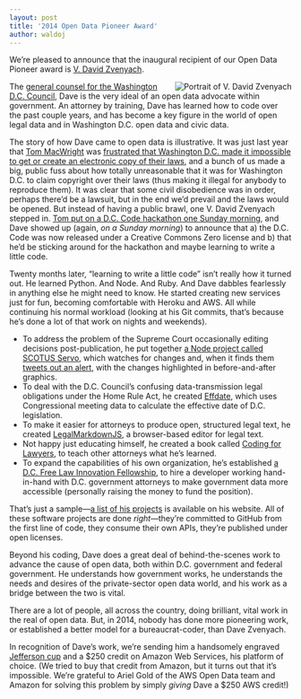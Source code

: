 ```yaml
---
layout: post
title: '2014 Open Data Pioneer Award'
author: waldoj
---
```


We’re pleased to announce that the inaugural recipient of our Open Data Pioneer award is [V. David Zvenyach](https://esq.io/).

<img src="//usodi.org/img/zvenyach.jpg" align="right" alt="Portrait of V. David Zvenyach" />

The [general counsel for the Washington D.C. Council](http://dccouncil.us/offices/office-of-the-general-counsel), Dave is the very ideal of an open data advocate within government. An attorney by training, Dave has learned how to code over the past couple years, and has become a key figure in the world of open legal data and in Washington D.C. open data and civic data.

The story of how Dave came to open data is illustrative. It was just last year that [Tom MacWright](http://www.macwright.org/) was [frustrated that Washington D.C. made it impossible to get or create an electronic copy of their laws](http://www.macwright.org/2013/02/20/you-cannot-have-the-code.html), and a bunch of us made a big, public fuss about how totally unreasonable that it was for Washington D.C. to claim copyright over their laws (thus making it illegal for anybody to reproduce them). It was clear that some civil disobedience was in order, perhaps there’d be a lawsuit, but in the end we’d prevail and the laws would be opened. But instead of having a public brawl, one V. David Zvenyach stepped in. [Tom put on a D.C. Code hackathon one Sunday morning](http://www.macwright.org/2013/04/16/dc-code-hackathon.html), and Dave showed up (again, _on a Sunday morning_) to announce that a) the D.C. Code was now released under a Creative Commons Zero license and b) that he’d be sticking around for the hackathon and maybe learning to write a little code.

Twenty months later, “learning to write a little code” isn’t really how it turned out. He learned Python. And Node. And Ruby. And Dave dabbles fearlessly in anything else he might need to know. He started creating new services just for fun, becoming comfortable with Heroku and AWS. All while continuing his normal workload (looking at his Git commits, that’s because he’s done a lot of that work on nights and weekends).

* To address the problem of the Supreme Court occasionally editing decisions post-publication, he put together [a Node project called SCOTUS Servo](https://github.com/vzvenyach/scotus-servo), which watches for changes and, when it finds them [tweets out an alert](https://twitter.com/scotus_servo), with the changes highlighted in before-and-after graphics.
* To deal with the D.C. Council’s confusing data-transmission legal obligations under the Home Rule Act, he created [Effdate](http://effdate.esq.io/), which uses Congressional meeting data to calculate the effective date of D.C. legislation.
* To make it easier for attorneys to produce open, structured legal text, he created [LegalMarkdownJS](http://legalmarkdown.com/), a browser-based editor for legal text.
* Not happy just educating himself, he created a book called [Coding for Lawyers](http://codingforlawyers.com/), to teach other attorneys what he’s learned.
* To expand the capabilities of his own organization, he’s established [a D.C. Free Law Innovation Fellowship](http://dccouncil.us/pages/an-experiment-in-government-innovationlegal-hackers-in-residence), to hire a developer working hand-in-hand with D.C. government attorneys to make government data more accessible (personally raising the money to fund the position).

That’s just a sample—[a list of his projects](https://esq.io/pages/projects.html) is available on his website. All of these software projects are done _right_—they’re committed to GitHub from the first line of code, they consume their own APIs, they’re published under open licenses.

Beyond his coding, Dave does a great deal of behind-the-scenes work to advance the cause of open data, both within D.C. government and federal government. He understands how government works, he understands the needs and desires of the private-sector open data world, and his work as a bridge between the two is vital.

There are a lot of people, all across the country, doing brilliant, vital work in the real of open data. But, in 2014, nobody has done more pioneering work, or established a better model for a bureaucrat-coder, than Dave Zvenyach.

In recognition of Dave’s work, we’re sending him a handsomely engraved [Jefferson cup](http://www.monticello.org/site/house-and-gardens/jefferson-cups) and a $250 credit on Amazon Web Services, his platform of choice. (We tried to buy that credit from Amazon, but it turns out that it’s impossible. We’re grateful to Ariel Gold of the AWS Open Data team and Amazon for solving this problem by simply _giving_ Dave a $250 AWS credit!)
